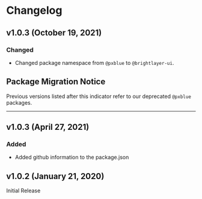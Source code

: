 # Changelog

## v1.0.3 (October 19, 2021)

### Changed

-   Changed package namespace from `@pxblue` to `@brightlayer-ui`.

## Package Migration Notice

Previous versions listed after this indicator refer to our deprecated `@pxblue` packages.

---

## v1.0.3 (April 27, 2021)

### Added

-   Added github information to the package.json

## v1.0.2 (January 21, 2020)

Initial Release
